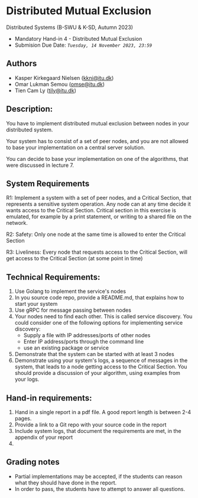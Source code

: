 # Distributed Mutual Exclusion

Distributed Systems (B-SWU & K-SD, Autumn 2023)
* Mandatory Hand-in 4 - Distributed Mutual Exclusion
* Submision Due Date: *`Tuesday, 14 November 2023, 23:59`*

## Authors
* Kasper Kirkegaard Nielsen (kkni@itu.dk)
* Omar Lukman Semou (omse@itu.dk)
* Tien Cam Ly (tily@itu.dk)

## Description:

You have to implement distributed mutual exclusion between nodes in your distributed system. 

Your system has to consist of a set of peer nodes, and you are not allowed to base your implementation on a central server solution.

You can decide to base your implementation on one of the algorithms, that were discussed in lecture 7. 

## System Requirements

R1: Implement a system with a set of peer nodes, and a Critical Section, that represents a sensitive system operation. Any node can at any time decide it wants access to the Critical Section. Critical section in this exercise is emulated, for example by a print statement, or writing to a shared file on the network.

R2: Safety: Only one node at the same time is allowed to enter the Critical Section 

R3: Liveliness: Every node that requests access to the Critical Section, will get access to the Critical Section (at some point in time)

## Technical Requirements:

1. Use Golang to implement the service's nodes
2. In you source code repo, provide a README.md, that explains how to start your system
3. Use gRPC for message passing between nodes
4. Your nodes need to find each other. This is called service discovery. You could consider  one of the following options for implementing service discovery:
   - Supply a file with IP addresses/ports of other nodes
   - Enter IP address/ports through the command line
   - use an existing package or service
5. Demonstrate that the system can be started with at least 3 nodes
6. Demonstrate using your system's logs,  a sequence of messages in the system, that leads to a node getting access to the Critical Section. You should provide a discussion of your algorithm, using examples from your logs.


## Hand-in requirements:

1. Hand in a single report in a pdf file. A good report length is between 2-4 pages.
2. Provide a link to a Git repo with your source code in the report
3. Include system logs, that document the requirements are met, in the appendix of your report
4. 
## Grading notes

- Partial implementations may be accepted, if the students can reason what they should have done in the report.
- In order to pass, the students have to attempt to answer all questions.
